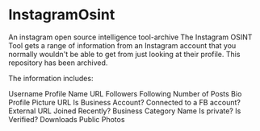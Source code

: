 # InstagramOsint
An instagram open source intelligence tool-archive 
The Instagram OSINT Tool gets a range of information from an Instagram account that you normally wouldn't be able to get from just looking at their profile. This repository has been archived.

The information includes:

Username
Profile Name
URL
Followers
Following
Number of Posts
Bio
Profile Picture URL
Is Business Account?
Connected to a FB account?
External URL
Joined Recently?
Business Category Name
Is private?
Is Verified?
Downloads Public Photos
